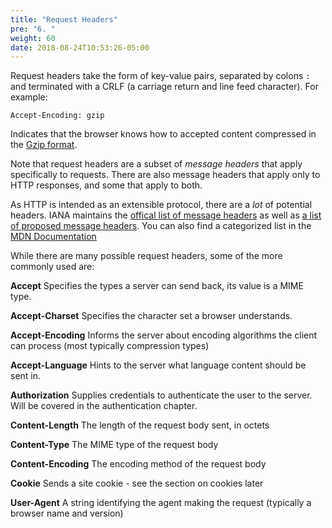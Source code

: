 ```yaml
---
title: "Request Headers"
pre: "6. "
weight: 60
date: 2018-08-24T10:53:26-05:00
---
```


Request headers take the form of key-value pairs, separated by colons `:` and terminated with a CRLF (a carriage return and line feed character).  For example:

```
Accept-Encoding: gzip
``` 

Indicates that the browser knows how to accepted content compressed in the [Gzip format](https://en.wikipedia.org/wiki/Gzip).

Note that request headers are a subset of _message headers_ that apply specifically to requests.  There are also message headers that apply only to HTTP responses, and some that apply to both.

As HTTP is intended as an extensible protocol, there are a _lot_ of potential headers.  IANA maintains the [offical list of message headers](https://www.iana.org/assignments/message-headers/message-headers.xhtml) as well as [a list of proposed message headers](https://www.iana.org/assignments/message-headers/message-headers.xhtml).  You can also find a categorized list in the [MDN Documentation](https://developer.mozilla.org/en-US/docs/Web/HTTP/Headers)

While there are many possible request headers, some of the more commonly used are:

__Accept__ Specifies the types a server can send back, its value is a MIME type.

__Accept-Charset__ Specifies the character set a browser understands.

__Accept-Encoding__ Informs the server about encoding algorithms the client can process (most typically compression types)

__Accept-Language__ Hints to the server what language content should be sent in.

__Authorization__ Supplies credentials to authenticate the user to the server.  Will be covered in the authentication chapter.

__Content-Length__ The length of the request body sent, in octets 

__Content-Type__ The MIME type of the request body 

__Content-Encoding__ The encoding method of the request body

__Cookie__ Sends a site cookie - see the section on cookies later

__User-Agent__ A string identifying the agent making the request (typically a browser name and version)
